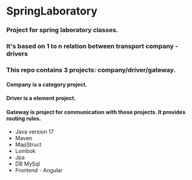# SpringLaboratory
### Project for spring laboratory classes. 
### It's based on 1 to n relation between transport company - drivers

### This repo contains 3 projects: company/driver/gateway.
#### Company is a category project.
#### Driver is a element project.
#### Gateway is project for communication with those projects. It provides routing rules.

* Java version 17
* Maven
* MapStruct
* Lombok
* Jpa
* DB MySql
* Frontend - Angular
